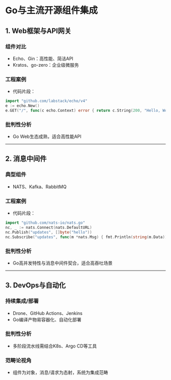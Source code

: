 # Go与主流开源组件集成

## 1. Web框架与API网关
### 组件对比
- Echo、Gin：高性能、简洁API
- Kratos、go-zero：企业级微服务

### 工程案例
- 代码片段：
```go
import "github.com/labstack/echo/v4"
e := echo.New()
e.GET("/", func(c echo.Context) error { return c.String(200, "Hello, World!") })
```

### 批判性分析
- Go Web生态成熟，适合高性能API

---

## 2. 消息中间件
### 典型组件
- NATS、Kafka、RabbitMQ

### 工程案例
- 代码片段：
```go
import "github.com/nats-io/nats.go"
nc, _ := nats.Connect(nats.DefaultURL)
nc.Publish("updates", []byte("hello"))
nc.Subscribe("updates", func(m *nats.Msg) { fmt.Println(string(m.Data)) })
```

### 批判性分析
- Go高并发特性与消息中间件契合，适合高吞吐场景

---

## 3. DevOps与自动化
### 持续集成/部署
- Drone、GitHub Actions、Jenkins
- Go编译产物易容器化、自动化部署

### 批判性分析
- 多阶段流水线需结合K8s、Argo CD等工具

### 范畴论视角
- 组件为对象，消息/请求为态射，系统为集成范畴 